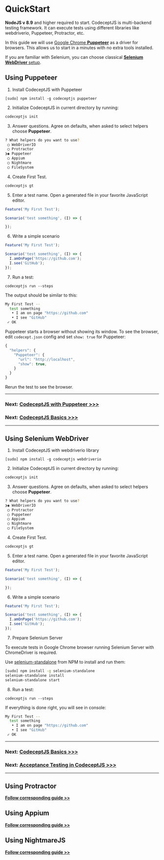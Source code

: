 # QuickStart

**NodeJS v 8.9** and higher required to start.
CodeceptJS is multi-backend testing framework. It can execute tests using different libraries like webdriverio, Puppeteer, Protractor, etc.

In this guide we will use [Google Chrome **Puppeteer**](https://github.com/GoogleChrome/puppeteer) as a driver for browsers. This allows us to start in a minutes with no extra tools installed.

If you are familiar with Selenium, you can choose classical [**Selenium WebDriver** setup](#using-selenium).

## Using Puppeteer

1) Install CodeceptJS with Puppeteer

```
[sudo] npm install -g codeceptjs puppeteer
```

2) Initialize CodeceptJS in current directory by running:

```sh
codeceptjs init
```

3) Answer questions. Agree on defaults, when asked to select helpers choose **Puppeteer**.

```sh
? What helpers do you want to use?
 ◯ WebDriverIO
 ◯ Protractor
❯◉ Puppeteer
 ◯ Appium
 ◯ Nightmare
 ◯ FileSystem
```

4) Create First Test.

```bash
codeceptjs gt
```

5) Enter a test name. Open a generated file in your favorite JavaScript editor.

```js
Feature('My First Test');

Scenario('test something', (I) => {

});
```

6) Write a simple scenario

```js
Feature('My First Test');

Scenario('test something', (I) => {
  I.amOnPage('https://github.com');
  I.see('GitHub');
});
```

7) Run a test:

```
codeceptjs run --steps
```

The output should be similar to this:

```bash
My First Test --
  test something
   • I am on page "https://github.com"
   • I see "GitHub"
 ✓ OK
```

Puppeteer starts a browser without showing its window. To see the browser, edit `codecept.json` config and set `show: true` for Puppeteer:

```js
{
  "helpers": {
    "Puppeteer": {
      "url": "http://localhost",
      "show": true,
    }
  }
}
```

Rerun the test to see the browser.

---

### Next: [CodeceptJS with Puppeteer >>>](https://codecept.io/puppeteer/)
### Next: [CodeceptJS Basics >>>](https://codecept.io/basics/)

---

## Using Selenium WebDriver

1) Install CodeceptJS with webdriverio library

```
[sudo] npm install -g codeceptjs webdriverio
```

2) Initialize CodeceptJS in current directory by running:

```sh
codeceptjs init
```

3) Answer questions. Agree on defaults, when asked to select helpers choose **Puppeteer**.

```sh
? What helpers do you want to use?
❯◉ WebDriverIO
 ◯ Protractor
 ◯ Puppeteer
 ◯ Appium
 ◯ Nightmare
 ◯ FileSystem
```

4) Create First Test.

```bash
codeceptjs gt
```

5) Enter a test name. Open a generated file in your favorite JavaScript editor.

```js
Feature('My First Test');

Scenario('test something', (I) => {

});
```

6) Write a simple scenario

```js
Feature('My First Test');

Scenario('test something', (I) => {
  I.amOnPage('https://github.com');
  I.see('GitHub');
});
```

7) Prepare Selenium Server

To execute tests in Google Chrome browser running Selenium Server with ChromeDriver is required.

Use [selenium-standalone](https://www.npmjs.com/package/selenium-standalone) from NPM to install and run them:

```sh
[sudo] npm install -g selenium-standalone
selenium-standalone install
selenium-standalone start
```


8) Run a test:

```
codeceptjs run --steps
```

If everything is done right, you will see in console:

```bash
My First Test --
  test something
   • I am on page "https://github.com"
   • I see "GitHub"
 ✓ OK
```

---

### Next: [CodeceptJS Basics >>>](https://codecept.io/basics/)
### Next: [Acceptance Testing in CodeceptJS >>>](https://codecept.io/puppeteer/)

---

## Using Protractor

[**Follow corresponding guide >>**](https://codecept.io/angular/)

## Using Appium

[**Follow corresponding guide >>**](https://codecept.io/mobile/)

## Using NightmareJS

[**Follow corresponding guide >>**](https://codecept.io/nightmare/)
